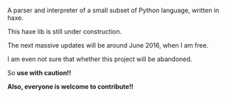 A parser and interpreter of a small subset of Python language, written in haxe.

This haxe lib is still under construction.

The next massive updates will be around June 2016, when I am free.


I am even not sure that whether this project will be abandoned.

So **use with caution!!**

**Also, everyone is welcome to contribute!!**
